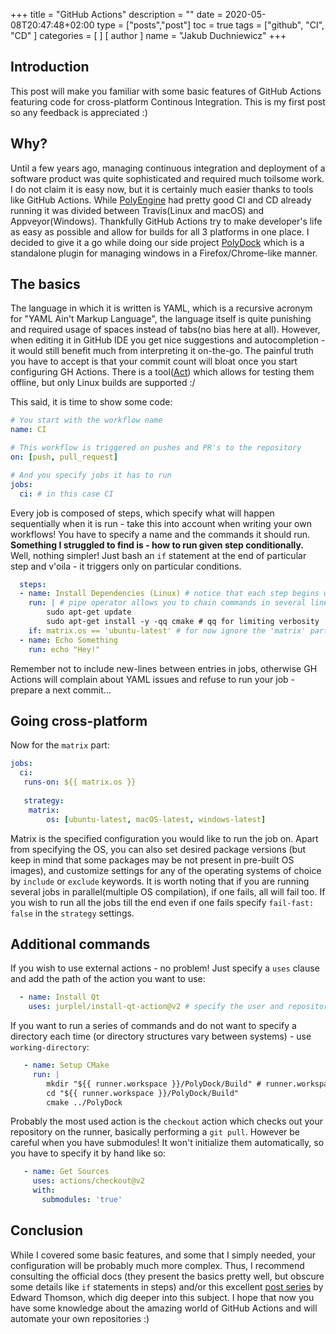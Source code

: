 +++
title = "GitHub Actions"
description = ""
date = 2020-05-08T20:47:48+02:00
type = ["posts","post"]
toc = true
tags = ["github", "CI", "CD"
]
categories = [
]
[ author ]
  name = "Jakub Duchniewicz"
+++


## Introduction
This post will make you familiar with some basic features of GitHub Actions featuring code for cross-platform Continous Integration. This is my first post so any feedback is appreciated :)

## Why?
Until a few years ago, managing continuous integration and deployment of a software product was quite sophisticated and required much toilsome work. 
I do not claim it is easy now, but it is certainly much easier thanks to tools like GitHub Actions. While [PolyEngine] had pretty good CI and CD already running it was divided between Travis(Linux and macOS) and Appveyor(Windows). Thankfully GitHub Actions try to make developer's life as easy as possible and allow for builds for all 3 platforms in one place. I decided to give it a go while doing our side project [PolyDock] which is a standalone plugin for managing windows in a Firefox/Chrome-like manner.

## The basics
The language in which it is written is YAML, which is a recursive acronym for "YAML Ain't Markup Language", the language itself is quite punishing and required usage of spaces instead of tabs(no bias here at all). However, when editing it in GitHub IDE you get nice suggestions and autocompletion - it would still benefit much from interpreting it on-the-go. The painful truth you have to accept is that your commit count will bloat once you start configuring GH Actions. There is a tool([Act]) which allows for testing them offline, but only Linux builds are supported :/

This said, it is time to show some code:

```yaml
# You start with the workflow name
name: CI

# This workflow is triggered on pushes and PR's to the repository
on: [push, pull_request]

# And you specify jobs it has to run
jobs:
  ci: # in this case CI
```
Every job is composed of steps, which specify what will happen sequentially when it is run - take this into account when writing your own workflows! You have to specify a name and the commands it should run. **Something I struggled to find is - how to run given step conditionally.** Well, nothing simpler! Just bash an `if` statement at the end of particular step and v'oila - it triggers only on particular conditions.

```yaml
  steps:
  - name: Install Dependencies (Linux) # notice that each step begins with '-' followed by a space
    run: | # pipe operator allows you to chain commands in several lines
        sudo apt-get update
        sudo apt-get install -y -qq cmake # qq for limiting verbosity
    if: matrix.os == 'ubuntu-latest' # for now ignore the 'matrix' part
  - name: Echo Something
    run: echo "Hey!"
```

Remember not to include new-lines between entries in jobs, otherwise GH Actions will complain about YAML issues and refuse to run your job - prepare a next commit...

## Going cross-platform
Now for the `matrix` part:

```yaml
jobs:
  ci:
   runs-on: ${{ matrix.os }}
   
   strategy:
    matrix:
        os: [ubuntu-latest, macOS-latest, windows-latest]
```

Matrix is the specified configuration you would like to run the job on. Apart from specifying the OS, you can also set desired package versions (but keep in mind that some packages may be not present in pre-built OS images), and customize settings for any of the operating systems of choice by `include` or `exclude` keywords. It is worth noting that if you are running several jobs in parallel(multiple OS compilation), if one fails, all will fail too. If you wish to run all the jobs till the end even if one fails specify `fail-fast: false` in the `strategy` settings.

## Additional commands
If you wish to use external actions - no problem! Just specify a `uses` clause and add the path of the action you want to use:

```yaml
  - name: Install Qt
    uses: jurplel/install-qt-action@v2 # specify the user and repository along with the version of this action
```

If you want to run a series of commands and do not want to specify a directory each time (or directory structures vary between systems) - use `working-directory`:

```yaml
   - name: Setup CMake
     run: |
        mkdir "${{ runner.workspace }}/PolyDock/Build" # runner.workspace is the variable of the current runner 
        cd "${{ runner.workspace }}/PolyDock/Build" 
        cmake ../PolyDock
```

Probably the most used action is the `checkout` action which checks out your repository on the runner, basically performing a `git pull`. However be careful when you have submodules! It won't initialize them automatically, so you have to specify it by hand like so:

```yaml
   - name: Get Sources
     uses: actions/checkout@v2
     with:
       submodules: 'true'    
```
## Conclusion
While I covered some basic features, and some that I simply needed, your configuration will be probably much more complex. Thus, I recommend consulting the official docs (they present the basics pretty well, but obscure some details like `if` statements in steps) and/or this excellent [post series] by Edward Thomson, which dig deeper into this subject. I hope that now you have some knowledge about the amazing world of GitHub Actions and will automate your own repositories :)

[PolyEngine]: https://github.com/PolyEngineTeam/PolyEngine/
[PolyDock]: https://github.com/PolyEngineTeam/PolyDock/
[Act]: https://github.com/nektos/act
[post series]: https://www.edwardthomson.com/blog/github_actions_advent_calendar.html